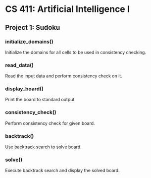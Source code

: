 # CS 411: Artificial Intelligence I
## Project 1: Sudoku

### initialize_domains()
Initialize the domains for all cells to be used in consistency checking.

### read_data()
Read the input data and perform consistency check on it.

### display_board()
Print the board to standard output.

### consistency_check()
Perform consistency check for given board.

### backtrack()
Use backtrack search to solve board.

### solve()
Execute backtrack search and display the solved board.